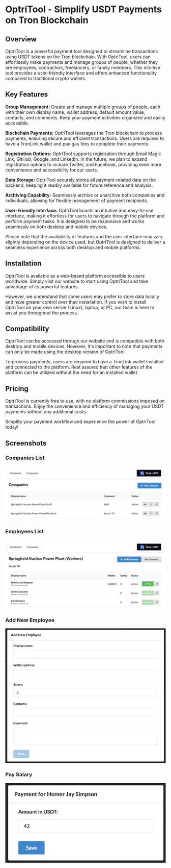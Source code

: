 # OptriTool - Simplify USDT Payments on Tron Blockchain

## Overview

OptriTool is a powerful payment tool designed to streamline transactions using
USDT tokens on the Tron blockchain. With OptriTool, users can effortlessly make
payments and manage groups of people, whether they are employees, contractors,
freelancers, or family members. This intuitive tool provides a user-friendly
interface and offers enhanced functionality compared to traditional crypto
wallets.

## Key Features

**Group Management:** Create and manage multiple groups of people, each with
their own display name, wallet address, default amount value, contacts, and
comments. Keep your payment activities organized and easily accessible.

**Blockchain Payments:** OptriTool leverages the Tron blockchain to process
payments, ensuring secure and efficient transactions. Users are required to
have a TronLink wallet and pay gas fees to complete their payments.

**Registration Options:** OptriTool supports registration through Email Magic
Link, GitHub, Google, and LinkedIn. In the future, we plan to expand registration
options to include Twitter, and Facebook, providing even more
convenience and accessibility for our users.

**Data Storage:** OptriTool securely stores all payment-related data on the
backend, keeping it readily available for future reference and analysis.

**Archiving Capability:** Seamlessly archive or unarchive both companies and
individuals, allowing for flexible management of payment recipients.

**User-Friendly Interface:** OptriTool boasts an intuitive and easy-to-use
interface, making it effortless for users to navigate through the platform
and perform payment tasks. It is designed to be responsive and works
seamlessly on both desktop and mobile devices.

Please note that the availability of features and the user interface may vary
slightly depending on the device used, but OptriTool is designed to deliver a
seamless experience across both desktop and mobile platforms.

## Installation

OptriTool is available as a web-based platform accessible to users worldwide.
Simply visit our website to start using OptriTool and take advantage of its
powerful features.

However, we understand that some users may prefer to store data locally and
have greater control over their installation. If you wish to install OptriTool
on your own server (Linux), laptop, or PC, our team is here to assist you
throughout the process.

## Compatibility

OptriTool can be accessed through our website and is compatible with both
desktop and mobile devices. However, it's important to note that payments can
only be made using the desktop version of OptriTool.

To process payments, users are required to have a TronLink wallet installed and
connected to the platform. Rest assured that other features of the platform can
be utilized without the need for an installed wallet.

## Pricing

OptriTool is currently free to use, with no platform commissions imposed on
transactions. Enjoy the convenience and efficiency of managing your USDT
payments without any additional costs.

Simplify your payment workflow and experience the power of OptriTool today!

## Screenshots

### Companies List

![Companies List](./screenshots/companies-list.png)

### Employees List

![Employees List](./screenshots/employees-list.png)

### Add New Employee

![Add New Employee](./screenshots/add-new-employee.png)

### Pay Salary

![Pay Salary](./screenshots/pay-salary.png)
